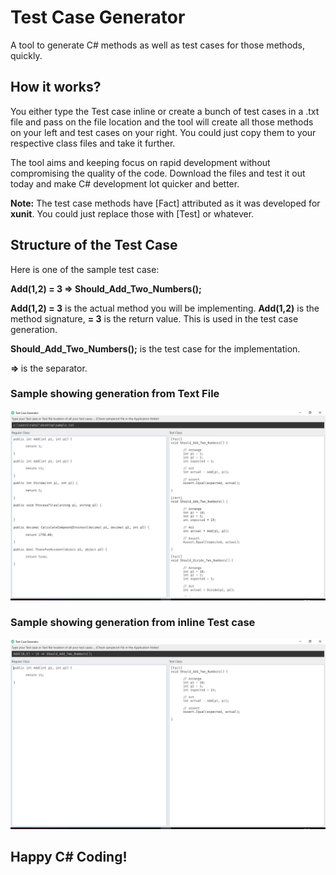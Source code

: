 # Test Case Generator
A tool to generate C# methods as well as test cases for those methods, quickly.

## How it works?
You either type the Test case inline or create a bunch of test cases in a .txt file and pass on the file location and the tool will create all those methods on your left and test cases on your right. You could just copy them to your respective class files and take it further.

The tool aims and keeping focus on rapid development without compromising the quality of the code. Download the files and test it out today and make C# development lot quicker and better.

<b>Note:</b> The test case methods have [Fact] attributed as it was developed for <b>xunit</b>. You could just replace those with [Test] or whatever.

## Structure of the Test Case
Here is one of the sample test case:

<b>Add(1,2) = 3 => Should_Add_Two_Numbers();</b>

<b>Add(1,2) = 3</b> is the actual method you will be implementing. <b>Add(1,2)</b> is the method signature, <b> = 3</b> is the return value. This is used in the test case generation.

<b>Should_Add_Two_Numbers();</b> is the test case for the implementation.

<b> => </b> is the separator.


### Sample showing generation from Text File
![alt text](https://github.com/proinfocus/TestCaseGenerator/blob/master/screenshot-1.png)

### Sample showing generation from inline Test case
![alt text](https://github.com/proinfocus/TestCaseGenerator/blob/master/screenshot-2.png)


## Happy C# Coding!
